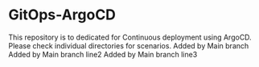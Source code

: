 # GitOps-ArgoCD

This repository is to dedicated for Continuous deployment using ArgoCD. 
Please check individual directories for scenarios. 
Added by Main branch
Added by Main branch line2
Added by Main branch line3
